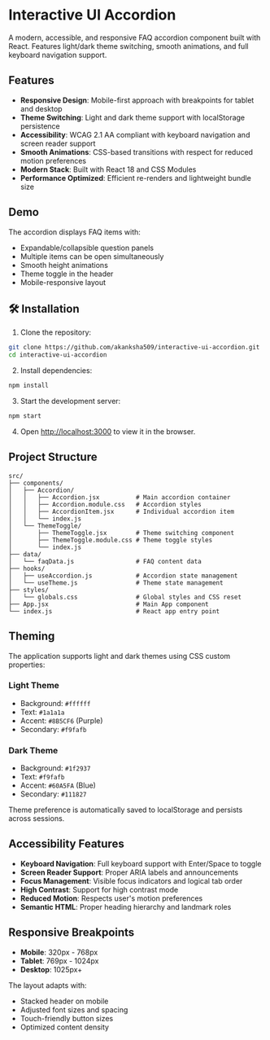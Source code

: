 # Interactive UI Accordion

A modern, accessible, and responsive FAQ accordion component built with React. Features light/dark theme switching, smooth animations, and full keyboard navigation support.

##  Features

- **Responsive Design**: Mobile-first approach with breakpoints for tablet and desktop
- **Theme Switching**: Light and dark theme support with localStorage persistence
- **Accessibility**: WCAG 2.1 AA compliant with keyboard navigation and screen reader support
- **Smooth Animations**: CSS-based transitions with respect for reduced motion preferences
- **Modern Stack**: Built with React 18 and CSS Modules
- **Performance Optimized**: Efficient re-renders and lightweight bundle size

##  Demo

The accordion displays FAQ items with:
- Expandable/collapsible question panels
- Multiple items can be open simultaneously
- Smooth height animations
- Theme toggle in the header
- Mobile-responsive layout

## 🛠️ Installation

1. Clone the repository:
```bash
git clone https://github.com/akanksha509/interactive-ui-accordion.git
cd interactive-ui-accordion
```

2. Install dependencies:
```bash
npm install
```

3. Start the development server:
```bash
npm start
```

4. Open [http://localhost:3000](http://localhost:3000) to view it in the browser.

##  Project Structure

```
src/
├── components/
│   ├── Accordion/
│   │   ├── Accordion.jsx          # Main accordion container
│   │   ├── Accordion.module.css   # Accordion styles
│   │   ├── AccordionItem.jsx      # Individual accordion item
│   │   └── index.js
│   └── ThemeToggle/
│       ├── ThemeToggle.jsx        # Theme switching component
│       ├── ThemeToggle.module.css # Theme toggle styles
│       └── index.js
├── data/
│   └── faqData.js                 # FAQ content data
├── hooks/
│   ├── useAccordion.js            # Accordion state management
│   └── useTheme.js                # Theme state management
├── styles/
│   └── globals.css                # Global styles and CSS reset
├── App.jsx                        # Main App component
└── index.js                       # React app entry point
```

##  Theming

The application supports light and dark themes using CSS custom properties:

### Light Theme
- Background: `#ffffff`
- Text: `#1a1a1a`
- Accent: `#8B5CF6` (Purple)
- Secondary: `#f9fafb`

### Dark Theme  
- Background: `#1f2937`
- Text: `#f9fafb`
- Accent: `#60A5FA` (Blue)
- Secondary: `#111827`

Theme preference is automatically saved to localStorage and persists across sessions.

##  Accessibility Features

- **Keyboard Navigation**: Full keyboard support with Enter/Space to toggle
- **Screen Reader Support**: Proper ARIA labels and announcements
- **Focus Management**: Visible focus indicators and logical tab order
- **High Contrast**: Support for high contrast mode
- **Reduced Motion**: Respects user's motion preferences
- **Semantic HTML**: Proper heading hierarchy and landmark roles

##  Responsive Breakpoints

- **Mobile**: 320px - 768px
- **Tablet**: 769px - 1024px
- **Desktop**: 1025px+

The layout adapts with:
- Stacked header on mobile
- Adjusted font sizes and spacing
- Touch-friendly button sizes
- Optimized content density



